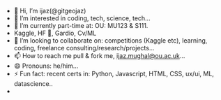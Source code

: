 - 👋 Hi, I’m ijaz(@gitgeojaz)
- 👀 I’m interested in coding, tech, science, tech...
- 🌱 I’m currently part-time at:  OU: MU123 & S111.
- Kaggle, HF 🤗, Gardio, Cv/ML
- 💞️ I’m looking to collaborate on: competitions (Kaggle etc), learning, coding, freelance consulting/research/projects...
- 📫 How to reach me pull & fork me, ijaz.mughal@ou.ac.uk...
- 😄 Pronouns: he/him...
- ⚡ Fun fact: recent certs in: Python, Javascript, HTML, CSS, ux/ui, ML, datascience..
- 

<!---
gitgeojaz/gitgeojaz is a ✨ special ✨ repository because its `README.md` (this file) appears on your GitHub profile.
You can click the Preview link to take a look at your changes.
--->
